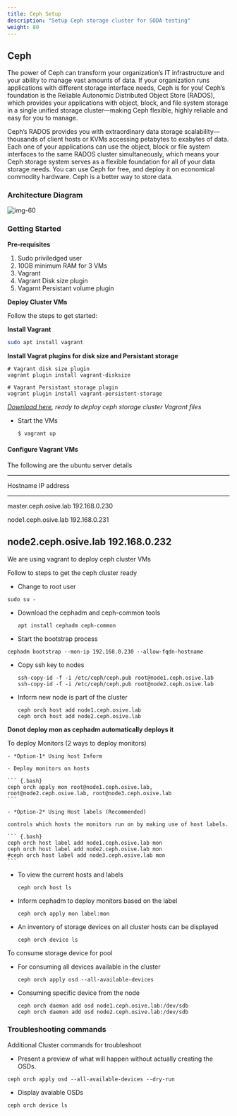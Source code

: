 ```yaml
---
title: Ceph Setup
description: "Setup Ceph storage cluster for SODA testing"
weight: 80
---
```


## Ceph

The power of Ceph can transform your organization’s IT infrastructure and your ability to manage vast amounts of data. If your organization runs applications with different storage interface needs, Ceph is for you! Ceph’s foundation is the Reliable Autonomic Distributed Object Store (RADOS), which provides your applications with object, block, and file system storage in a single unified storage cluster—making Ceph flexible, highly reliable and easy for you to manage.

Ceph’s RADOS provides you with extraordinary data storage scalability—thousands of client hosts or KVMs accessing petabytes to exabytes of data. Each one of your applications can use the object, block or file system interfaces to the same RADOS cluster simultaneously, which means your Ceph storage system serves as a flexible foundation for all of your data storage needs. You can use Ceph for free, and deploy it on economical commodity hardware. Ceph is a better way to store data.

### Architecture Diagram

![img-60](../images/ceph/architecture.png)


### Getting Started

**Pre-requisites**

1. Sudo priviledged user
2. 10GB minimum RAM for 3 VMs
3. Vagrant
4. Vagrant Disk size plugin
5. Vagarnt Persistant volume plugin


**Deploy Cluster VMs**

Follow the steps to get started:

**Install Vagrant**

``` bash
sudo apt install vagrant
```

**Install Vagrat plugins for disk size and Persistant storage**

``` {.bash}
# Vagrant disk size plugin
vagrant plugin install vagrant-disksize

# Vagrant Persistant storage plugin
vagrant plugin install vagrant-persistent-storage
```

*[Download here](../cephadm.zip), ready to deploy ceph storage cluster Vagrant files*

- Start the VMs

    ``` bash
    $ vagrant up
    ```

#### Configure Vagrant VMs

The following are the ubuntu server details

-----------------------------------------------------------------------
Hostname                            IP address
----------------------------------- -----------------------------------
master.ceph.osive.lab               192.168.0.230

node1.ceph.osive.lab                192.168.0.231

node2.ceph.osive.lab                192.168.0.232
-----------------------------------------------------------------------

We are using vagrant to deploy ceph cluster VMs

Follow to steps to get the ceph cluster ready

- Change to root user

 ``` {.bash}
 sudo su -
 ```

- Download the cephadm and ceph-common tools

    ``` {.bash}
    apt install cephadm ceph-common
    ```

- Start the bootstrap process

 ``` {.bash}
 cephadm bootstrap --mon-ip 192.168.0.230 --allow-fqdn-hostname
 ```

- Copy ssh key to nodes

    ``` {.bash}
    ssh-copy-id -f -i /etc/ceph/ceph.pub root@node1.ceph.osive.lab
    ssh-copy-id -f -i /etc/ceph/ceph.pub root@node2.ceph.osive.lab
    ```

- Inform new node is part of the cluster

    ``` {.bash}
    ceph orch host add node1.ceph.osive.lab
    ceph orch host add node2.ceph.osive.lab
    ```

**Donot deploy mon as cephadm automatically deploys it**

To deploy Monitors (2 ways to deploy monitors)

    - *Option-1* Using host Inform

    - Deploy monitors on hosts
    
    ``` {.bash}
    ceph orch apply mon root@node1.ceph.osive.lab,  root@node2.ceph.osive.lab, root@node3.ceph.osive.lab
    ```

    - *Option-2* Using Host labels (Recommended)

    controls which hosts the monitors run on by making use of host labels.
    
    ``` {.bash}
    ceph orch host label add node1.ceph.osive.lab mon
    ceph orch host label add node2.ceph.osive.lab mon
    #ceph orch host label add node3.ceph.osive.lab mon
    ```
 
- To view the current hosts and labels
 
  ``` {.bash}
  ceph orch host ls
  ```
 
- Inform cephadm to deploy monitors based on the label
 
    ``` {.bash}
    ceph orch apply mon label:mon
    ```

- An inventory of storage devices on all cluster hosts can be displayed

    ``` {.bash}
    ceph orch device ls
    ```
 To consume storage device for pool

- For consuming all devices available in the cluster

    ``` {.bash}
    ceph orch apply osd --all-available-devices
    ```

- Consuming specific device from the node

    ``` {.bash}
    ceph orch daemon add osd node1.ceph.osive.lab:/dev/sdb
    ceph orch daemon add osd node2.ceph.osive.lab:/dev/sdb
    ```

### Troubleshooting commands

Additional Cluster commands for troubleshoot

- Present a preview of what will happen without actually creating the OSDs.

 ``` {.bash}
 ceph orch apply osd --all-available-devices --dry-run
 ```

- Display avaiable OSDs

 ``` {.bash}
 ceph orch device ls
 ```